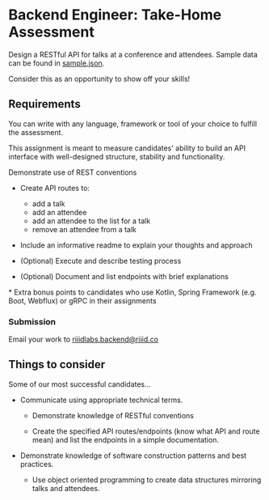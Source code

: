 # Backend Engineer: Take-Home Assessment

Design a RESTful API for talks at a conference and attendees. Sample data can be found in [sample.json](../sample.json).

Consider this as an opportunity to show off your skills!

## Requirements
You can write with any language, framework or tool of your choice to fulfill the assessment.

This assignment is meant to measure candidates' ability to build an API interface with well-designed structure, stability and functionality.

Demonstrate use of REST conventions
- Create API routes to: 
  - add a talk
  - add an attendee
  - add an attendee to the list for a talk
  - remove an attendee from a talk

- Include an informative readme to explain your thoughts and approach
    
- (Optional) Execute and describe testing process
- (Optional) Document and list endpoints with brief explanations

\* Extra bonus points to candidates who use Kotlin, Spring Framework (e.g. Boot, Webflux) or gRPC in their assignments

### Submission

Email your work to riiidlabs.backend@riiid.co

## Things to consider

Some of our most successful candidates...

- Communicate using appropriate technical terms.

  - Demonstrate knowledge of RESTful conventions

  - Create the specified API routes/endpoints (know what API and route mean) and list the endpoints in a simple documentation.

- Demonstrate knowledge of software construction patterns and best practices.

  - Use object oriented programming to create data structures mirroring talks and attendees.
